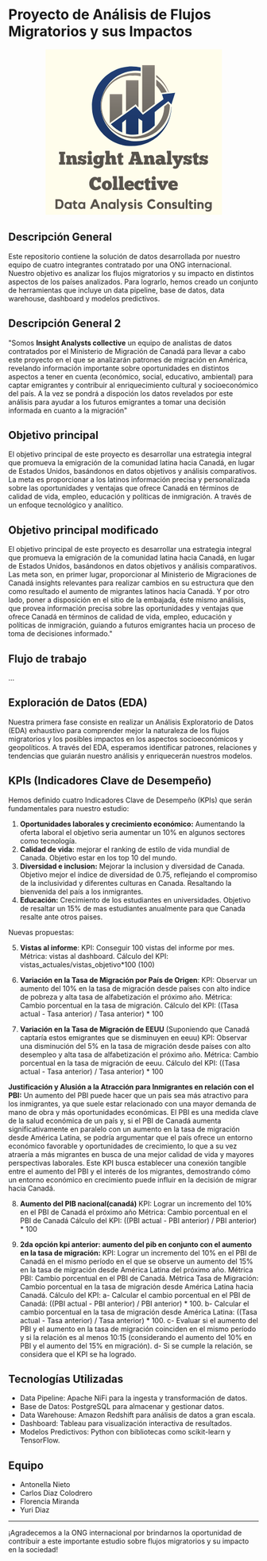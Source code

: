  # Proyecto de Análisis de Flujos Migratorios y sus Impactos

<p align="center">
  <img src="https://github.com/Carlit0sCDC/migraciones-TPF/blob/main/img/Logo.png" alt="Logo de Insight Analysts Collective">
</p>

## Descripción General

Este repositorio contiene la solución de datos desarrollada por nuestro equipo de cuatro integrantes contratado por una ONG internacional. Nuestro objetivo es analizar los flujos migratorios y su impacto en distintos aspectos de los países analizados. Para lograrlo, hemos creado un conjunto de herramientas que incluye un data pipeline, base de datos, data warehouse, dashboard y modelos predictivos.

## Descripción General 2

"Somos **Insight Analysts collective** un equipo de analistas de datos contratados por el Ministerio de Migración de Canadá para llevar a cabo este proyecto en el que se analizarán patrones de migración en América, revelando información importante sobre oportunidades en distintos aspectos a tener en cuenta (económico, social, educativo, ambiental) para captar emigrantes y contribuir al enriquecimiento cultural y socioeconómico del país. A la vez se pondrá a dispoción los datos revelados por este análisis para ayudar a los futuros emigrantes a tomar una decisión informada en cuanto a la migración"

## Objetivo principal

El objetivo principal de este proyecto es desarrollar una estrategia integral que promueva la emigración de la comunidad latina hacia Canadá, en lugar de Estados Unidos, basándonos en datos objetivos y análisis comparativos. La meta es proporcionar a los latinos información precisa y personalizada sobre las oportunidades y ventajas que ofrece Canadá en términos de calidad de vida, empleo, educación y políticas de inmigración. A través de un enfoque tecnológico y analítico.

## Objetivo principal modificado

El objetivo principal de este proyecto es desarrollar una estrategia integral que promueva la emigración de la comunidad latina hacia Canadá, en lugar de Estados Unidos, basándonos en datos objetivos y análisis comparativos. Las meta son, en primer lugar, proporcionar al Ministerio de Migraciones de Canadá insights relevantes para realizar cambios en su estructura que den como resultado el aumento de migrantes latinos hacia Canadá. Y por otro lado, poner a disposición en el sitio de la embajada, éste mismo análisis, que provea información precisa sobre las oportunidades y ventajas que ofrece Canadá en términos de calidad de vida, empleo, educación y políticas de inmigración, guiando a futuros emigrantes hacia un proceso de toma de decisiones informado."

## Flujo de trabajo
...

## Exploración de Datos (EDA)

Nuestra primera fase consiste en realizar un Análisis Exploratorio de Datos (EDA) exhaustivo para comprender mejor la naturaleza de los flujos migratorios y los posibles impactos en los aspectos socioeconómicos y geopolíticos. A través del EDA, esperamos identificar patrones, relaciones y tendencias que guiarán nuestro análisis y enriquecerán nuestros modelos.

## KPIs (Indicadores Clave de Desempeño)

Hemos definido cuatro Indicadores Clave de Desempeño (KPIs) que serán fundamentales para nuestro estudio:

1. **Oportunidades laborales y crecimiento económico:** Aumentando la oferta laboral el objetivo seria aumentar un 10% en algunos sectores como tecnología.
2. **Calidad de vida:** mejorar el ranking de estilo de vida mundial de Canada. Objetivo estar en los top 10 del mundo.
3. **Diversidad e inclusion:** Mejorar la inclusion y diversidad de Canada. Objetivo mejor el índice de diversidad de 0.75, reflejando el compromiso de la inclusividad y diferentes culturas en Canada. Resaltando la bienvenida del país a los inmigrantes.
4. **Educación:**  Crecimiento de los estudiantes en universidades. Objetivo de resaltar un 15% de mas estudiantes anualmente para que Canada resalte ante otros paises.

Nuevas propuestas:

5. **Vistas al informe**:
KPI: Conseguir 100 vistas del informe por mes.
Métrica: vistas al dashboard.
Cálculo del KPI: vistas_actuales/vistas_objetivo*100 (100)

6. **Variación en la Tasa de Migración por País de Origen**:
KPI: Observar un aumento del 10% en la tasa de migración desde países con alto indice de pobreza y alta tasa de alfabetización el próximo año.
Métrica: Cambio porcentual en la tasa de migración.
Cálculo del KPI: ((Tasa actual - Tasa anterior) / Tasa anterior) * 100

7. **Variación en la Tasa de Migración de EEUU** (Suponiendo que Canadá captaría estos emigrantes que se disminuyen en eeuu)
KPI: Observar una disminución del 5% en la tasa de migración desde países con alto desempleo y alta tasa de alfabetización el próximo año.
Métrica: Cambio porcentual en la tasa de migración de eeuu.
Cálculo del KPI: ((Tasa actual - Tasa anterior) / Tasa anterior) * 100

**Justificación y Alusión a la Atracción para Inmigrantes en relación con el PBI:**
Un aumento del PBI puede hacer que un país sea más atractivo para los inmigrantes, ya que suele estar relacionado con una mayor demanda de mano de obra y más oportunidades económicas. El PBI es una medida clave de la salud económica de un país y, si el PBI de Canadá aumenta significativamente en paralelo con un aumento en la tasa de migración desde América Latina, se podría argumentar que el país ofrece un entorno económico favorable y oportunidades de crecimiento, lo que a su vez atraería a más migrantes en busca de una mejor calidad de vida y mayores perspectivas laborales. Este KPI busca establecer una conexión tangible entre el aumento del PBI y el interés de los migrantes, demostrando cómo un entorno económico en crecimiento puede influir en la decisión de migrar hacia Canadá.

8. **Aumento del PIB nacional(canadá)**
KPI: Lograr un incremento del 10% en el PBI de Canadá el próximo año
Métrica: Cambio porcentual en el PBI de Canadá
Cálculo del KPI: ((PBI actual - PBI anterior) / PBI anterior) * 100

9. **2da opción kpi anterior: aumento del pib en conjunto con el aumento en la tasa de migración:**
KPI: Lograr un incremento del 10% en el PBI de Canadá en el mismo período en el que se observe un aumento del 15% en la tasa de migración desde América Latina del próximo año.
Métrica PBI: Cambio porcentual en el PBI de Canadá.
Métrica Tasa de Migración: Cambio porcentual en la tasa de migración desde América Latina hacia Canadá.
Cálculo del KPI:
a- Calcular el cambio porcentual en el PBI de Canadá: ((PBI actual - PBI anterior) / PBI anterior) * 100.
b- Calcular el cambio porcentual en la tasa de migración desde América Latina: ((Tasa actual - Tasa anterior) / Tasa anterior) * 100.
c- Evaluar si el aumento del PBI y el aumento en la tasa de migración coinciden en el mismo período y si la relación es al menos 10:15 (considerando el aumento del 10% en PBI y el aumento del 15% en migración).
d- Si se cumple la relación, se considera que el KPI se ha logrado.

## Tecnologías Utilizadas

- Data Pipeline: Apache NiFi para la ingesta y transformación de datos.
- Base de Datos: PostgreSQL para almacenar y gestionar datos.
- Data Warehouse: Amazon Redshift para análisis de datos a gran escala.
- Dashboard: Tableau para visualización interactiva de resultados.
- Modelos Predictivos: Python con bibliotecas como scikit-learn y TensorFlow.

## Equipo

- Antonella Nieto
- Carlos Diaz Colodrero
- Florencia Miranda
- Yuri Diaz

---

¡Agradecemos a la ONG internacional por brindarnos la oportunidad de contribuir a este importante estudio sobre flujos migratorios y su impacto en la sociedad!
